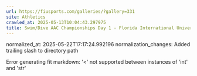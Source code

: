 ```yaml
---
url: https://fiusports.com/galleries/?gallery=331
site: Athletics
crawled_at: 2025-05-13T10:04:43.297975
title: Swim/Dive AAC Championships Day 1 - Florida International University
---
```

normalized_at: 2025-05-22T17:17:24.992196
normalization_changes: Added trailing slash to directory path

Error generating fit markdown: '<' not supported between instances of 'int' and 'str'
